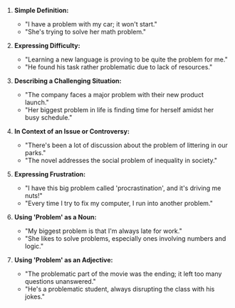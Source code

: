 1. **Simple Definition:**
   - "I have a problem with my car; it won't start."
   - "She's trying to solve her math problem."

2. **Expressing Difficulty:**
   - "Learning a new language is proving to be quite the problem for me."
   - "He found his task rather problematic due to lack of resources."

3. **Describing a Challenging Situation:**
   - "The company faces a major problem with their new product launch."
   - "Her biggest problem in life is finding time for herself amidst her busy schedule."

4. **In Context of an Issue or Controversy:**
   - "There's been a lot of discussion about the problem of littering in our parks."
   - "The novel addresses the social problem of inequality in society."

5. **Expressing Frustration:**
   - "I have this big problem called 'procrastination', and it's driving me nuts!"
   - "Every time I try to fix my computer, I run into another problem."

6. **Using 'Problem' as a Noun:**
   - "My biggest problem is that I'm always late for work."
   - "She likes to solve problems, especially ones involving numbers and logic."

7. **Using 'Problem' as an Adjective:**
   - "The problematic part of the movie was the ending; it left too many questions unanswered."
   - "He's a problematic student, always disrupting the class with his jokes."